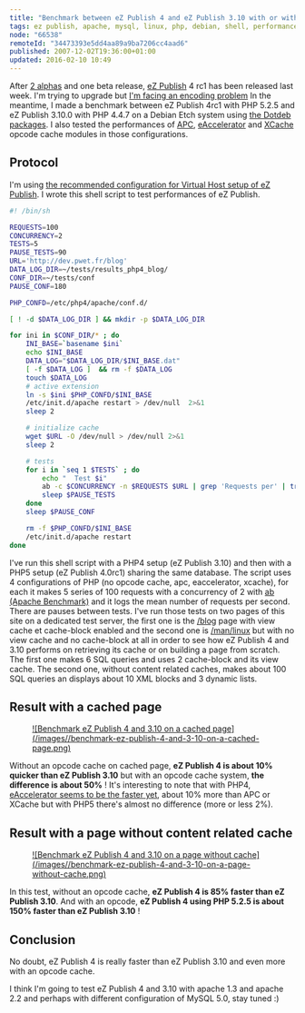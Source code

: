 ```yaml
---
title: "Benchmark between eZ Publish 4 and eZ Publish 3.10 with or without a PHP opcode cache"
tags: ez publish, apache, mysql, linux, php, debian, shell, performances
node: "66538"
remoteId: "34473393e5dd4aa89a9ba7206cc4aad6"
published: 2007-12-02T19:36:00+01:00
updated: 2016-02-10 10:49
---
```


After [2 alphas](/post/ez-publish-4-alpha-1-et-beaucoup-d-autres-choses) and one
beta release, [eZ Publish](/tag/ez-publish) 4 rc1 has been released last
week. I'm
trying to upgrade but [I'm facing an encoding
problem](http://share.ez.no/forums/install-configuration/ez-publish-4-upgrade-3.10.0-site-with-a-latin1-database)
In the meantime, I made a benchmark between eZ Publish 4rc1 with PHP 5.2.5 and
eZ Publish 3.10.0 with PHP 4.4.7 on a Debian Etch system using [the Dotdeb
packages](http://dotdeb.org/). I also tested the performances of
[APC](http://pecl.php.net/package/APC),
[eAccelerator](http://www.eaccelerator.net/) and
[XCache](http://xcache.lighttpd.net/) opcode cache modules in those
configurations.


## Protocol


I'm using [the recommended configuration for Virtual Host setup of eZ
Publish](http://ez.no/doc/ez_publish/technical_manual/3_10/installation/virtual_host_setup/virtual_host_example).
I wrote this shell script to test performances of eZ Publish.

``` bash
#! /bin/sh

REQUESTS=100
CONCURRENCY=2
TESTS=5
PAUSE_TESTS=90
URL='http://dev.pwet.fr/blog'
DATA_LOG_DIR=~/tests/results_php4_blog/
CONF_DIR=~/tests/conf
PAUSE_CONF=180

PHP_CONFD=/etc/php4/apache/conf.d/

[ ! -d $DATA_LOG_DIR ] && mkdir -p $DATA_LOG_DIR

for ini in $CONF_DIR/* ; do
    INI_BASE=`basename $ini`
    echo $INI_BASE
    DATA_LOG="$DATA_LOG_DIR/$INI_BASE.dat"
    [ -f $DATA_LOG ]  && rm -f $DATA_LOG
    touch $DATA_LOG
    # active extension
    ln -s $ini $PHP_CONFD/$INI_BASE
    /etc/init.d/apache restart > /dev/null  2>&1 
    sleep 2

    # initialize cache
    wget $URL -O /dev/null > /dev/null 2>&1
    sleep 2

    # tests
    for i in `seq 1 $TESTS` ; do
        echo "  Test $i"
        ab -c $CONCURRENCY -n $REQUESTS $URL | grep 'Requests per' | tr -s ' ' | cut -d ' ' -f 4 >> $DATA_LOG
        sleep $PAUSE_TESTS
    done
    sleep $PAUSE_CONF

    rm -f $PHP_CONFD/$INI_BASE
    /etc/init.d/apache restart
done
```


I've run this shell script with a PHP4 setup (eZ Publish 3.10) and then with a
PHP5 setup (eZ Publish 4.0rc1) sharing the same database. The script uses 4
configurations of PHP (no opcode cache, apc, eaccelerator, xcache), for each it
makes 5 series of 100 requests with a concurrency of 2 with [ab (Apache
Benchmark)](http://pwet.fr/man/linux/administration_systeme/ab) and it logs the
mean number of requests per second. There are pauses between tests. I've run
those tests on two pages of this site on a dedicated test server, the first one
is the [/blog](/) page with view cache et cache-block enabled and the second
one is [/man/linux](http://pwet.fr/man/linux) but with no view cache and no
cache-block at all in order to see how eZ Publish 4 and 3.10 performs on
retrieving its cache or on building a page from scratch. The first one makes 6
SQL queries and uses 2 cache-block and its view cache. The second one, without
content related caches, makes about 100 SQL queries an displays about 10 XML
blocks and 3 dynamic lists.


## Result with a cached page

<figure class="object-center"><a href="/images/benchmark-ez-publish-4-and-3-10-on-a-cached-page.png">![Benchmark eZ Publish 4 and 3.10 on a cached page](/images//benchmark-ez-publish-4-and-3-10-on-a-cached-page.png)
</a></figure>


Without an opcode cache on cached page, **eZ Publish 4 is about 10% quicker
than eZ Publish 3.10** but with an opcode cache system, **the difference is
about 50%**&nbsp;! It's interesting to note that with PHP4, [eAccelerator seems
to be the faster yet](/post/eaccelerator-avec-ez-publish), about 10% more than
APC or XCache but with PHP5 there's almost no difference (more or less 2%).


## Result with a page without content related cache

<figure class="object-center"><a href="/images/benchmark-ez-publish-4-and-3-10-on-a-page-without-cache.png">![Benchmark eZ Publish 4 and 3.10 on a page without cache](/images//benchmark-ez-publish-4-and-3-10-on-a-page-without-cache.png)
</a></figure>


In this test, without an opcode cache, **eZ Publish 4 is 85% faster than eZ
Publish 3.10**. And with an opcode, **eZ Publish 4 using PHP 5.2.5 is about
150% faster than eZ Publish 3.10**&nbsp;!


## Conclusion


No doubt, eZ Publish 4 is really faster than eZ Publish 3.10 and even more with
an opcode cache.

I think I'm going to test eZ Publish 4 and 3.10 with apache 1.3 and apache 2.2
and perhaps with different configuration of MySQL 5.0, stay tuned :)
